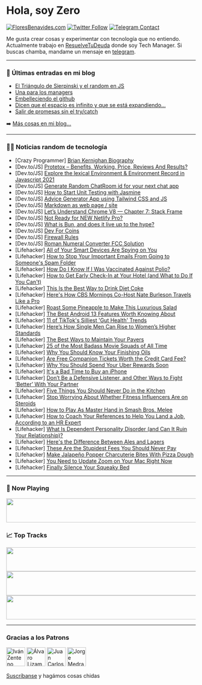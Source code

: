 # Hola, soy Zero

[![FloresBenavides.com](https://img.shields.io/website?down_message=oops&label=MiBlog&style=for-the-badge&up_message=online&url=https%3A%2F%2Ffloresbenavides.com)](https://floresbenavides.com) [![Twitter Follow](https://img.shields.io/twitter/follow/ZeroDragon?color=%231DA1F2&label=Follow&logo=twitter&logoColor=ffffff&style=for-the-badge)](https://twitter.com/zerodragon) [![Telegram Contact](https://img.shields.io/badge/escr%C3%ADbeme-ZeroDragon-%2326A5E4?style=for-the-badge&logo=telegram)](https://t.me/zerodragon)

Me gusta crear cosas y experimentar con tecnología que no entiendo.
Actualmente trabajo en [ResuelveTuDeuda](http://github.com/resuelve) donde soy Tech Manager.
Si buscas chamba, mandame un mensaje en [telegram](https://t.me/zerodragon).

---

### 📕 Últimas entradas en mi blog
<!-- BLOG-POST-LIST:START -->
- [El Triángulo de Sierpinski y el random en JS](https://floresbenavides.com/el-triangulo-de-sierpinski-y-el-random-en-js/)
- [Una para los managers](https://floresbenavides.com/una-para-los-managers/)
- [Embelleciendo el github](https://floresbenavides.com/embelleciendo-el-github/)
- [Dicen que el espacio es infinito y que se está expandiendo…](https://floresbenavides.com/dicen-que-el-espacio-es-infinito-y-que-se-esta-expandiendo/)
- [Salir de promesas sin el try/catch](https://floresbenavides.com/salir-de-promesas-sin-el-try-catch/)
<!-- BLOG-POST-LIST:END -->

➡️ [Más cosas en mi blog...](https://floresbenavides.com)

---

### 👨‍💻 Noticias random de tecnología
<!-- TECH-POSTS:START -->
- [Crazy Programmer] [Brian Kernighan Biography](https://www.thecrazyprogrammer.com/2022/08/brian-kernighan-biography.html)
- [Dev.to/JS] [Protetox – Benefits, Working, Price, Reviews And Results?](https://dev.to/protetoxresults/protetox-benefits-working-price-reviews-and-results-2n5k)
- [Dev.to/JS] [Explore the lexical Environment &amp; Environment Record in Javascript 2021](https://dev.to/codescoop/what-has-changed-in-lexical-environment-as-per-ecmascript-2021-2bjb)
- [Dev.to/JS] [Generate Random ChatRoom id for your next chat app](https://dev.to/amin_deraiya/generate-random-chatroom-id-for-your-next-chat-app-1f3m)
- [Dev.to/JS] [How to Start Unit Testing with Jasmine](https://dev.to/how-to-dev/how-to-start-unit-testing-with-jasmine-474p)
- [Dev.to/JS] [Advice Generator App using Tailwind CSS and JS](https://dev.to/devrohit0/advice-generator-app-using-tailwind-css-and-js-2730)
- [Dev.to/JS] [Markdown as web page / site](https://dev.to/casualwriter/markdown-as-web-page-site-4c26)
- [Dev.to/JS] [Let’s Understand Chrome V8 — Chapter 7: Stack Frame](https://dev.to/v8blink/lets-understand-chrome-v8-chapter-7-stack-frame-9kb)
- [Dev.to/JS] [Not Ready for NEW Netlify Pro?](https://dev.to/mikeritter/not-ready-for-new-netlify-pro-1jkb)
- [Dev.to/JS] [What is Bun, and does it live up to the hype?](https://dev.to/asyncbanana/what-is-bun-and-does-it-live-up-to-the-hype-4k3a)
- [Dev.to/JS] [Dev For Coins](https://dev.to/tatonka21/dev-for-coins-2593)
- [Dev.to/JS] [Firewall Rules](https://dev.to/rmion/firewall-rules-3ohb)
- [Dev.to/JS] [Roman Numeral Converter FCC Solution](https://dev.to/michaelx/roman-numeral-converter-fcc-solution-1ag4)
- [Lifehacker] [All of Your Smart Devices Are Spying on You](https://lifehacker.com/all-of-your-smart-devices-are-spying-on-you-1849419669)
- [Lifehacker] [How to Stop Your Important Emails From Going to Someone&#39;s Spam Folder](https://lifehacker.com/how-to-stop-your-important-emails-from-going-to-someone-1849419780)
- [Lifehacker] [How Do I Know If I Was Vaccinated Against Polio?](https://lifehacker.com/how-do-i-know-if-i-was-vaccinated-against-polio-1849419706)
- [Lifehacker] [How to Get Early Check-In at Your Hotel &lpar;and What to Do If You Can&#39;t&rpar;](https://lifehacker.com/how-to-get-early-check-in-at-your-hotel-and-what-to-do-1849417854)
- [Lifehacker] [This Is the Best Way to Drink Diet Coke](https://lifehacker.com/this-is-the-best-way-to-drink-diet-coke-1849418295)
- [Lifehacker] [Here&#39;s How CBS Mornings Co-Host Nate Burleson Travels Like a Pro](https://lifehacker.com/heres-how-cbs-mornings-co-host-nate-burleson-travels-li-1849418764)
- [Lifehacker] [Roast Some Pineapple to Make This Luxurious Salad](https://lifehacker.com/roast-some-pineapple-to-make-this-luxurious-salad-1849418537)
- [Lifehacker] [The Best Android 13 Features Worth Knowing About](https://lifehacker.com/the-best-android-13-features-worth-knowing-about-1849417266)
- [Lifehacker] [11 of TikTok&#39;s Silliest &#39;Gut Health&#39; Trends](https://lifehacker.com/11-of-tiktoks-silliest-gut-health-trends-1849414231)
- [Lifehacker] [Here’s How Single Men Can Rise to Women’s Higher Standards](https://lifehacker.com/here-s-how-single-men-can-rise-to-women-s-higher-standa-1849417921)
- [Lifehacker] [The Best Ways to Maintain Your Pavers](https://lifehacker.com/the-best-ways-to-maintain-your-pavers-1849417153)
- [Lifehacker] [25 of the Most Badass Movie Squads of All Time](https://lifehacker.com/25-of-the-most-badass-movie-squads-of-all-time-1849412057)
- [Lifehacker] [Why You Should Know Your Finishing Oils](https://lifehacker.com/why-you-should-know-your-finishing-oils-1849417143)
- [Lifehacker] [Are Free Companion Tickets Worth the Credit Card Fee?](https://lifehacker.com/are-free-companion-tickets-worth-the-credit-card-fee-1849416028)
- [Lifehacker] [Why You Should Spend Your Uber Rewards Soon](https://lifehacker.com/why-you-should-spend-your-uber-rewards-soon-1849413050)
- [Lifehacker] [It&#39;s a Bad Time to Buy an iPhone](https://lifehacker.com/its-a-bad-time-to-buy-an-iphone-1849414202)
- [Lifehacker] [Don’t Be a Defensive Listener, and Other Ways to Fight ‘Better’ With Your Partner](https://lifehacker.com/don-t-be-a-defensive-listener-and-other-ways-to-fight-1849414126)
- [Lifehacker] [Five Things You Should Never Do in the Kitchen](https://lifehacker.com/five-things-you-should-never-do-in-the-kitchen-1849414389)
- [Lifehacker] [Stop Worrying About Whether Fitness Influencers Are on Steroids](https://lifehacker.com/stop-worrying-about-whether-fitness-influencers-are-on-1849412704)
- [Lifehacker] [How to Play As Master Hand in Smash Bros. Melee](https://lifehacker.com/how-to-play-as-master-hand-in-smash-bros-melee-1849413909)
- [Lifehacker] [How to Coach Your References to Help You Land a Job, According to an HR Expert](https://lifehacker.com/how-to-coach-your-references-to-help-you-land-a-job-1849413722)
- [Lifehacker] [What Is Dependent Personality Disorder &lpar;and Can It Ruin Your Relationship&rpar;?](https://lifehacker.com/what-is-dependent-personality-disorder-and-can-it-ruin-1849413537)
- [Lifehacker] [Here&#39;s the Difference Between Ales and Lagers](https://lifehacker.com/heres-the-difference-between-ales-and-lagers-1849412907)
- [Lifehacker] [These Are the Stupidest Fees You Should Never Pay](https://lifehacker.com/these-are-the-stupidest-fees-you-should-never-pay-1849412351)
- [Lifehacker] [Make Jalapeño Popper Charcuterie Bites With Pizza Dough](https://lifehacker.com/make-jalapeno-popper-charcuterie-bites-with-pizza-dough-1849412863)
- [Lifehacker] [You Need to Update Zoom on Your Mac Right Now](https://lifehacker.com/you-need-to-update-zoom-on-your-mac-right-now-1849412591)
- [Lifehacker] [Finally Silence Your Squeaky Bed](https://lifehacker.com/finally-silence-your-squeaky-bed-1849407166)<!-- TECH-POSTS:END -->

---

### 🎵 Now Playing
<a href="https://spotify-now-playing-dun.vercel.app/now-playing?open"><img src="https://spotify-now-playing-dun.vercel.app/now-playing" width="540" height="64"></a>

### 📈 Top Tracks
<a href="https://spotify-now-playing-dun.vercel.app/top-tracks?i=1&open"><img src="https://spotify-now-playing-dun.vercel.app/top-tracks?i=1" width="540" height="64"></a>
<a href="https://spotify-now-playing-dun.vercel.app/top-tracks?i=2&open"><img src="https://spotify-now-playing-dun.vercel.app/top-tracks?i=2" width="540" height="64"></a>
<a href="https://spotify-now-playing-dun.vercel.app/top-tracks?i=3&open"><img src="https://spotify-now-playing-dun.vercel.app/top-tracks?i=3" width="540" height="64"></a>

---

### Gracias a los Patrons
[<img src="https://avatars.githubusercontent.com/u/243380?v=4" alt="Iván Zenteno" width="50px">](https://github.com/k001) [<img src="https://avatars.githubusercontent.com/u/19955639?v=4" alt="Álvaro Lizama" width="50px">](https://github.com/alvarolizama) [<img src="https://avatars.githubusercontent.com/u/2718753?v=4" alt="Juan Carlos Ruiz" width="50px">](https://github.com/JuanCrg90) [<img src="https://avatars.githubusercontent.com/u/37025?v=4" alt="Jorge Medrano" width="50px">](https://github.com/h1pp1e) 

[Suscríbanse](https://www.patreon.com/zerodragon) y hagámos cosas chidas
